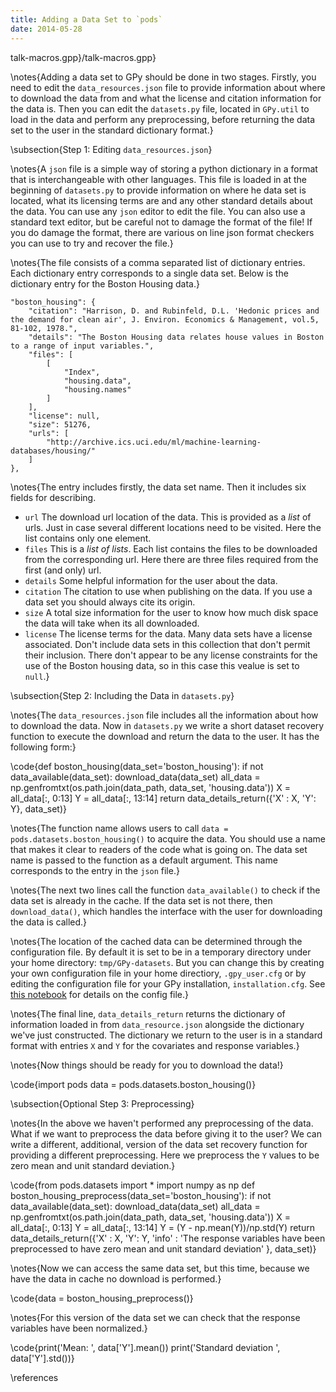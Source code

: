 ```yaml
---
title: Adding a Data Set to `pods`
date: 2014-05-28
---
```



talk-macros.gpp}/talk-macros.gpp}

\notes{Adding a data set to GPy should be done in two stages. Firstly, you need to edit the `data_resources.json` file to provide information about where to download the data from and what the license and citation information for the data is. Then you can edit the `datasets.py` file, located in `GPy.util` to load in the data and perform any preprocessing, before returning the data set to the user in the standard dictionary format.}

\subsection{Step 1: Editing `data_resources.json`}

\notes{A `json` file is a simple way of storing a python dictionary in a format that is interchangeable with other languages. This file is loaded in at the beginning of `datasets.py` to provide information on where he data set is located, what its licensing terms are and any other standard details about the data. You can use any `json` editor to edit the file. You can also use a standard text editor, but be careful not to damage the format of the file! If you do damage the format, there are various on line json format checkers you can use to try and recover the file.}

\notes{The file consists of a comma separated list of dictionary entries. Each dictionary entry corresponds to a single data set. Below is the dictionary entry for the Boston Housing data.}

```
"boston_housing": {
	"citation": "Harrison, D. and Rubinfeld, D.L. 'Hedonic prices and the demand for clean air', J. Environ. Economics & Management, vol.5, 81-102, 1978.",
	"details": "The Boston Housing data relates house values in Boston to a range of input variables.",
	"files": [
		[
			"Index",
			"housing.data",
			"housing.names"
		]
	],
	"license": null,
	"size": 51276,
	"urls": [
		"http://archive.ics.uci.edu/ml/machine-learning-databases/housing/"
	]
},
```

\notes{The entry includes firstly, the data set name. Then it includes six fields for describing. 
* `url` The download url location of the data. This is provided as a *list* of urls. Just in case several different locations need to be visited. Here the list contains only one element.
* `files` This is a *list of lists*. Each list contains the files to be downloaded from the corresponding url. Here there are three files required from the first (and only) url.
* `details` Some helpful information for the user about the data.
* `citation` The citation to use when publishing on the data. If you use a data set you should always cite its origin.
* `size` A total size information for the user to know how much disk space the data will take when its all downloaded.
* `license` The license terms for the data. Many data sets have a license associated. Don't include data sets in this collection that don't permit their inclusion. There don't appear to be any license constraints for the use of the Boston housing data, so in this case this vealue is set to `null`.}

\subsection{Step 2: Including the Data in `datasets.py`}

\notes{The `data_resources.json` file includes all the information about how to download the data. Now in `datasets.py` we write a short dataset recovery function to execute the download and return the data to the user. It has the following form:}


\code{def boston_housing(data_set='boston_housing'):
    if not data_available(data_set):
        download_data(data_set)
    all_data = np.genfromtxt(os.path.join(data_path, data_set, 'housing.data'))
    X = all_data[:, 0:13]
    Y = all_data[:, 13:14]
    return data_details_return({'X' : X, 'Y': Y}, data_set)}

\notes{The function name allows users to call `data = pods.datasets.boston_housing()` to acquire the data. You should use a name that makes it clear to readers of the code what is going on. The data set name is passed to the function as a default argument. This name corresponds to the entry in the `json` file.}

\notes{The next two lines call the function `data_available()` to check if the data set is already in the cache. If the data set is not there, then `download_data()`, which handles the interface with the user for downloading the data is called.}

\notes{The location of the cached data can be determined through the configuration file. By default it is set to be in a temporary directory under your home directory: `tmp/GPy-datasets`. But you can change this by creating your own configuration file in your home directiory, `.gpy_user.cfg` or by editing the configuration file for your GPy installation, `installation.cfg`. See [this notebook](../pods/config.ipynb) for details on the config file.}

\notes{The final line, `data_details_return` returns the dictionary of information loaded in from `data_resource.json` alongside the dictionary we've just constructed. The dictionary we return to the user is in a standard format with entries `X` and `Y` for the covariates and response variables.}

\notes{Now things should be ready for you to download the data!}


\code{import pods
data = pods.datasets.boston_housing()}


\subsection{Optional Step 3: Preprocessing}

\notes{In the above we haven't performed any preprocessing of the data. What if we want to preprocess the data before giving it to the user? We can write a different, additional, version of the data set recovery function for providing a different preprocessing. Here we preprocess the `Y` values to be zero mean and unit standard deviation.}


\code{from pods.datasets import *
import numpy as np
def boston_housing_preprocess(data_set='boston_housing'):
    if not data_available(data_set):
        download_data(data_set)
    all_data = np.genfromtxt(os.path.join(data_path, data_set, 'housing.data'))
    X = all_data[:, 0:13]
    Y = all_data[:, 13:14]
    Y = (Y - np.mean(Y))/np.std(Y)
    return data_details_return({'X' : X, 'Y': Y, 
                                'info' : 'The response variables have been preprocessed to have zero mean and unit standard deviation'
                                }, data_set)}

\notes{Now we can access the same data set, but this time, because we have the data in cache no download is performed.}


\code{data = boston_housing_preprocess()}

\notes{For this version of the data set we can check that the response variables have been normalized.}


\code{print('Mean: ', data['Y'].mean())
print('Standard deviation ', data['Y'].std())}

\references
